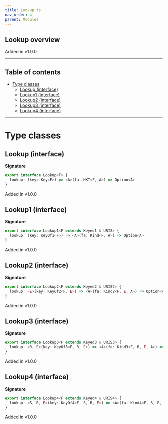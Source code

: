 ```yaml
---
title: Lookup.ts
nav_order: 4
parent: Modules
---
```


## Lookup overview

Added in v1.0.0

---

<h2 class="text-delta">Table of contents</h2>

- [Type classes](#type-classes)
  - [Lookup (interface)](#lookup-interface)
  - [Lookup1 (interface)](#lookup1-interface)
  - [Lookup2 (interface)](#lookup2-interface)
  - [Lookup3 (interface)](#lookup3-interface)
  - [Lookup4 (interface)](#lookup4-interface)

---

# Type classes

## Lookup (interface)

**Signature**

```ts
export interface Lookup<F> {
  lookup: (key: Key<F>) => <A>(fa: HKT<F, A>) => Option<A>
}
```

Added in v1.0.0

## Lookup1 (interface)

**Signature**

```ts
export interface Lookup1<F extends Keyed1 & URIS> {
  lookup: (key: KeyOf1<F>) => <A>(fa: Kind<F, A>) => Option<A>
}
```

Added in v1.0.0

## Lookup2 (interface)

**Signature**

```ts
export interface Lookup2<F extends Keyed2 & URIS2> {
  lookup: <E>(key: KeyOf2<F, E>) => <A>(fa: Kind2<F, E, A>) => Option<A>
}
```

Added in v1.0.0

## Lookup3 (interface)

**Signature**

```ts
export interface Lookup3<F extends Keyed3 & URIS3> {
  lookup: <R, E>(key: KeyOf3<F, R, E>) => <A>(fa: Kind3<F, R, E, A>) => Option<A>
}
```

Added in v1.0.0

## Lookup4 (interface)

**Signature**

```ts
export interface Lookup4<F extends Keyed4 & URIS4> {
  lookup: <S, R, E>(key: KeyOf4<F, S, R, E>) => <A>(fa: Kind4<F, S, R, E, A>) => Option<A>
}
```

Added in v1.0.0
